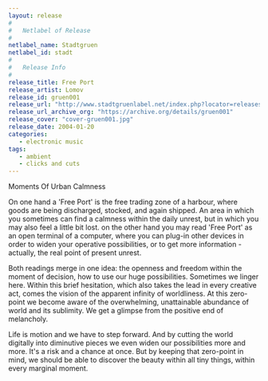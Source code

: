 ```yaml
---
layout: release
#
#   Netlabel of Release
#
netlabel_name: Stadtgruen
netlabel_id: stadt
#
#   Release Info
#
release_title: Free Port
release_artist: Lomov
release_id: gruen001
release_url: "http://www.stadtgruenlabel.net/index.php?locator=releases&id=3"
release_url_archive_org: "https://archive.org/details/gruen001"
release_cover: "cover-gruen001.jpg"
release_date: 2004-01-20
categories:
   - electronic music
tags:
   - ambient
   - clicks and cuts
---
```

Moments Of Urban Calmness

On one hand a 'Free Port' is the free trading zone of a harbour, where goods are being discharged, stocked, and again shipped. An area in which you sometimes can find a calmness within the daily unrest, but in which you may also feel a little bit lost. on the other hand you may read 'Free Port' as an open terminal of a computer, where you can plug-in other devices in order to widen your operative possibilities, or to get more information - actually, the real point of present unrest.

Both readings merge in one idea: the openness and freedom within the moment of decision, how to use our huge possibilities. Sometimes we linger here. Within this brief hesitation, which also takes the lead in every creative act, comes the vision of the apparent infinity of worldliness. At this zero-point we become aware of the overwhelming, unattainable abundance of world and its sublimity. We get a glimpse from the positive end of melancholy.

Life is motion and we have to step forward. And by cutting the world digitally into diminutive pieces we even widen our possibilities more and more. It's a risk and a chance at once. But by keeping that zero-point in mind, we should be able to discover the beauty within all tiny things, within every marginal moment.